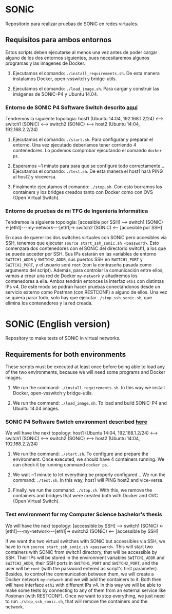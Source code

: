 # SONiC
Repositorio para realizar pruebas de SONiC en redes virtuales.

## Requisitos para ambos entornos
Estos scripts deben ejecutarse al menos una vez antes de poder cargar alguno de los dos entornos siguientes, pues necesitaremos algunos programas y las imágenes de Docker.

1. Ejecutamos el comando: `./install_requirements.sh`.
   De esta manera instalamos Docker, open-vsswitch y bridge-utils.

2. Ejecutamos el comando: `./load_image.sh`.
   Para cargar y construir las imágenes de SONiC-P4 y Ubuntu 14.04.


### Entorno de SONIC P4 Software Switch descrito [aquí](https://github.com/Azure/SONiC/wiki/SONiC-P4-Software-Switch)
Tendremos la siguiente topología:
  host1 (Ubuntu 14:04, 192.168.1.2/24) <--> switch1 (SONiC) <--> switch2 (SONiC) <--> host2 (Ubuntu 14:04, 192.168.2.2/24)

1. Ejecutamos el comando: `./start.sh`.
   Para configurar y preparar el entorno. Una vez ejecutado deberíamos tener corriendo 4 contenedores.
   Lo podemos comprobar ejecutando el comando `docker ps`.

2. Esperamos ~1 minuto para para que se configure todo correctamente...
   Ejecutamos el comando: `./test.sh`.
   De esta manera el host1 hará PING al host2 y viceversa.

3. Finalmente ejecutamos el comando: `./stop.sh`.
   Con esto borramos los containers y los bridges creados tanto con Docker como con OVS (Open Virtual Switch).


### Entorno de pruebas de mi TFG de Ingeniería Informática
Tendremos la siguiente topología:
  [accesible por SSH] --> switch1 (SONiC) <-[eth1]---my-network---[eth1]-> switch2 (SONiC) <-- [accesible por SSH]

En caso de querer los dos switches virtuales con SONiC pero accesibles via SSH, tenemos que ejecutar `source start_ssh_sonic.sh <password>`.
Esto comenzará dos contenedores con el SONiC del directorio switch1, a los que se puede acceder por SSH. Sus IPs estarán en las variables de entorno `SWITCH1_ADDR` y `SWITCH2_ADDR`, sus puertos SSH en `SWITCH1_PORT` y `SWITCH2_PORT`, y el usuario será `root` (con la contraseña pasada como argumento del script). Además, para controlar la comunicación entre ellos, vamos a crear una red de Docker `my-network` y añadiremos los contenedores a ella. Ambos tendrán entonces la interfaz `eth1` con distintas IPs v4.
De este modo se podrán hacer pruebas conectándonos desde un servicio externo como Postman (con RESTCONF) a alguno de ellos.
Una vez se quiera parar todo, solo hay que ejecutar `./stop_ssh_sonic.sh`, que elimina los contenedores y la red creada.



# SONiC (English version)
Repository to make tests of SONiC in virtual networks.

## Requirements for both environments
These scripts must be executed at least once before being able to load any of the two environments, because we will need some programs and Docker images.

1. We run the command: `./install_requirements.sh`.
   In this way we install Docker, open-vsswitch y bridge-utils.

2. We run the command: `./load_image.sh`.
   To load and build SONiC-P4 and Ubuntu 14.04 images.


### SONIC P4 Software Switch environment described [here](https://github.com/Azure/SONiC/wiki/SONiC-P4-Software-Switch)
We will have the next topology:
  host1 (Ubuntu 14:04, 192.168.1.2/24) <--> switch1 (SONiC) <--> switch2 (SONiC) <--> host2 (Ubuntu 14:04, 192.168.2.2/24)

1. We run the command: `./start.sh`.
   To configure and prepare the environment. Once executed, we should have 4 containers running.
   We can check it by running command `docker ps`.

2. We wait ~1 minute to let everything be properly configured...
   We run the command: `./test.sh`.
   In this way, host1 will PING host2 and vice-versa.

3. Finally, we run the command: `./stop.sh`.
   With this, we remove the containers and bridges that were created both with Docker and OVC (Open Virtual Switch).


### Test environment for my Computer Science bachelor's thesis
We will have the next topology:
  [accessible by SSH] --> switch1 (SONiC) <-[eth1]---my-network---[eth1]-> switch2 (SONiC) <-- [accessible by SSH]

If we want the two virtual switches with SONiC but accessibles via SSH, we have to run `source start_ssh_sonic.sh <password>`.
This will start two containers with SONiC from switch1 directory, that will be accessible by SSH. Their IPs will be stored in the environment variables `SWITCH1_ADDR` and `SWITCH2_ADDR`, their SSH ports in `SWITCH1_PORT` and `SWITCH2_PORT`, and the user will be `root` (with the password entered as script's first parameter). Besides, to control the communication between them, we will create a Docker network `my-network` and we will add the containers to it. Both then will have interface `eth1` with different IPs v4.
In this way we will be able to make some tests by connecting to any of them from an external service like Postman (with RESTCONF).
Once we want to stop everything, we just need to run  `./stop_ssh_sonic.sh`, that will remove the containers and the network.
